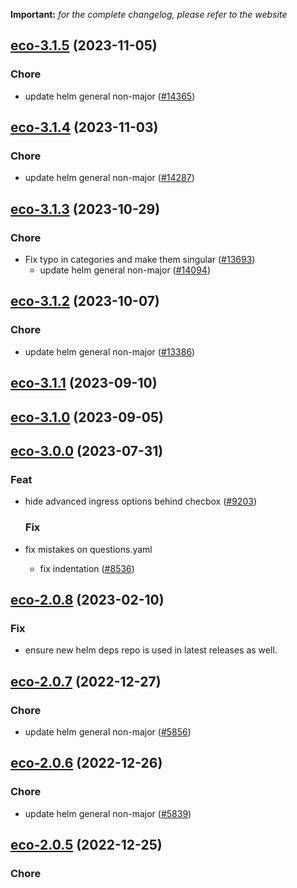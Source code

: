 **Important:**
*for the complete changelog, please refer to the website*




## [eco-3.1.5](https://github.com/truecharts/charts/compare/eco-3.1.4...eco-3.1.5) (2023-11-05)

### Chore

- update helm general non-major ([#14365](https://github.com/truecharts/charts/issues/14365))
  
  


## [eco-3.1.4](https://github.com/truecharts/charts/compare/eco-3.1.3...eco-3.1.4) (2023-11-03)

### Chore

- update helm general non-major ([#14287](https://github.com/truecharts/charts/issues/14287))
  
  


## [eco-3.1.3](https://github.com/truecharts/charts/compare/eco-3.1.2...eco-3.1.3) (2023-10-29)

### Chore

- Fix typo in categories and make them singular ([#13693](https://github.com/truecharts/charts/issues/13693))
  - update helm general non-major ([#14094](https://github.com/truecharts/charts/issues/14094))
  
  


## [eco-3.1.2](https://github.com/truecharts/charts/compare/eco-3.1.1...eco-3.1.2) (2023-10-07)

### Chore

- update helm general non-major ([#13386](https://github.com/truecharts/charts/issues/13386))
  
  


## [eco-3.1.1](https://github.com/truecharts/charts/compare/eco-3.1.0...eco-3.1.1) (2023-09-10)




## [eco-3.1.0](https://github.com/truecharts/charts/compare/eco-3.0.0...eco-3.1.0) (2023-09-05)






## [eco-3.0.0](https://github.com/truecharts/charts/compare/eco-2.0.8...eco-3.0.0) (2023-07-31)

### Feat

- hide advanced ingress options behind checbox ([#9203](https://github.com/truecharts/charts/issues/9203))
  
  ### Fix

- fix mistakes on questions.yaml
  - fix indentation ([#8536](https://github.com/truecharts/charts/issues/8536))
  
  


## [eco-2.0.8](https://github.com/truecharts/charts/compare/deconz-10.0.14...eco-2.0.8) (2023-02-10)

### Fix

- ensure new helm deps repo is used in latest releases as well.
  
  


## [eco-2.0.7](https://github.com/truecharts/charts/compare/truecommand-13.0.6...eco-2.0.7) (2022-12-27)

### Chore

- update helm general non-major ([#5856](https://github.com/truecharts/charts/issues/5856))
  
  


## [eco-2.0.6](https://github.com/truecharts/charts/compare/minecraft-bungeecord-3.0.5...eco-2.0.6) (2022-12-26)

### Chore

- update helm general non-major ([#5839](https://github.com/truecharts/charts/issues/5839))
  
  


## [eco-2.0.5](https://github.com/truecharts/charts/compare/deconz-10.0.7...eco-2.0.5) (2022-12-25)

### Chore
